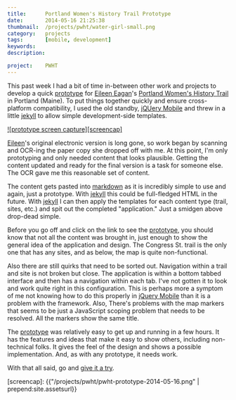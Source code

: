 ```yaml
---
title:      Portland Women's History Trail Prototype
date:       2014-05-16 21:25:38
thumbnail:  /projects/pwht/water-girl-small.png
category:   projects
tags:       [mobile, development]
keywords:
description:

project:    PWHT
---
```

This past week I had a bit of time in-between other work and projects to
develop a quick [prototype][4] for [Eileen Eagan][1]'s [Portland Women's
History Trail][2] in Portland (Maine). To put things together quickly
and ensure cross-platform compatibility, I used the old standby, [jQUery
Mobile][3] and threw in a little [jekyll][5] to allow simple
development-side templates.


[![prototype screen capture][screencap]][4]

[Eileen][1]'s original electronic version is long gone, so work began by
scanning and OCR-ing the paper copy she dropped off with me. At this
point, I'm only prototyping and only needed content that looks
plausible. Getting the content updated and ready for the final version
is a task for someone else. The OCR gave me this reasonable set of
content.

The content gets pasted into [markdown][6] as it is incredibly simple to
use and again, just a prototype. With [jekyll][5] this could be
full-fledged HTML in the future. With [jekyll][5] I can then apply the
templates for each content type (trail, sites, etc.) and spit out the
completed "application." Just a smidgen above drop-dead simple.

Before you go off and click on the link to see the [prototype][4], you
should know that not all the content was brought in, just enough to show
the general idea of the application and design. The Congress St. trail
is the only one that has any sites, and as below, the map is quite
non-functional.

Also there are still quirks that need to be sorted out. Navigation
within a trail and site is not broken but close. The application is
within a bottom tabbed interface and then has a navigation within each
tab. I've not gotten it to look and work quite right in this
configuration. This is perhaps more a symptom of me not knowing how to
do this properly in [jQuery Mobile][3] than it is a problem with the
framework. Also, There's problems with the map markers that seems to be
just a JavaScript scoping problem that needs to be resolved. All the
markers show the same title.

The [prototype][4] was relatively easy to get up and running in a few
hours. It has the features and ideas that make it easy to show others,
including non-technical folks. It gives the feel of the design and shows
a possible implementation. And, as with any prototype, it needs work.

With that all said, go and [give it a try][4].

  [1]: http://usm.maine.edu/wgs/eileen-eagan
  [2]: https://usm.maine.edu/sites/default/files/history/A%20Woman's%20History,%20Eagen.pdf
  [3]: http://jquerymobile.com
  [4]: http://media.usm.maine.edu/~pwht
  [5]: http://jekyllrb.com
  [6]: http://daringfireball.net/projects/markdown/
  [screencap]: {{"/projects/pwht/pwht-prototype-2014-05-16.png" | prepend:site.assetsurl}}

